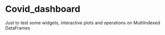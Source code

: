 # Covid_dashboard
Just to test some widgets, interactive plots and operations on MultiIndexed DataFrames
